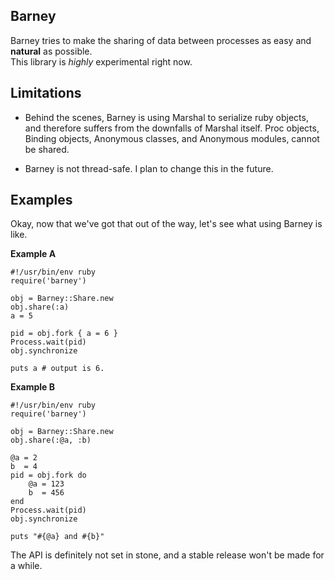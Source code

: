 ## Barney

Barney tries to make the sharing of data between processes as easy and **natural** as possible.  
This library is *highly* experimental right now.

## Limitations

* Behind the scenes, Barney is using Marshal to serialize ruby objects, and therefore suffers from
  the downfalls of Marshal itself. Proc objects, Binding objects, Anonymous classes, 
  and Anonymous modules, cannot be shared.

* Barney is not thread-safe. I plan to change this in the future.

## Examples

Okay, now that we've got that out of the way, let's see what using Barney is like.

**Example A**

    #!/usr/bin/env ruby
    require('barney')

    obj = Barney::Share.new
    obj.share(:a)
    a = 5

    pid = obj.fork { a = 6 }
    Process.wait(pid)
    obj.synchronize
    
    puts a # output is 6.

**Example B**

    #!/usr/bin/env ruby
    require('barney')

    obj = Barney::Share.new
    obj.share(:@a, :b) 

    @a = 2
    b  = 4
    pid = obj.fork do
        @a = 123
        b  = 456
    end
    Process.wait(pid)
    obj.synchronize

    puts "#{@a} and #{b}"

The API is definitely not set in stone, and a stable release won't be made for a while.

